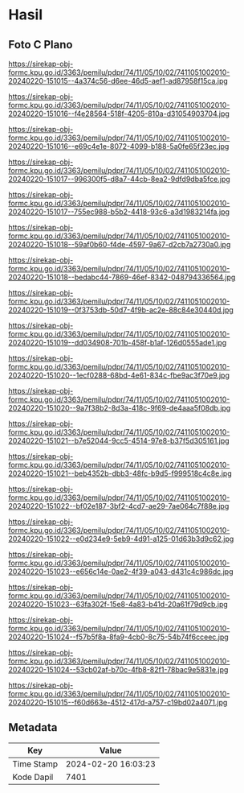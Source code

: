 # Hasil

## Foto C Plano

https://sirekap-obj-formc.kpu.go.id/3363/pemilu/pdpr/74/11/05/10/02/7411051002010-20240220-151015--4a374c56-d6ee-46d5-aef1-ad87958f15ca.jpg

https://sirekap-obj-formc.kpu.go.id/3363/pemilu/pdpr/74/11/05/10/02/7411051002010-20240220-151016--f4e28564-518f-4205-810a-d31054903704.jpg

https://sirekap-obj-formc.kpu.go.id/3363/pemilu/pdpr/74/11/05/10/02/7411051002010-20240220-151016--e69c4e1e-8072-4099-b188-5a0fe65f23ec.jpg

https://sirekap-obj-formc.kpu.go.id/3363/pemilu/pdpr/74/11/05/10/02/7411051002010-20240220-151017--996300f5-d8a7-44cb-8ea2-9dfd9dba5fce.jpg

https://sirekap-obj-formc.kpu.go.id/3363/pemilu/pdpr/74/11/05/10/02/7411051002010-20240220-151017--755ec988-b5b2-4418-93c6-a3d1983214fa.jpg

https://sirekap-obj-formc.kpu.go.id/3363/pemilu/pdpr/74/11/05/10/02/7411051002010-20240220-151018--59af0b60-f4de-4597-9a67-d2cb7a2730a0.jpg

https://sirekap-obj-formc.kpu.go.id/3363/pemilu/pdpr/74/11/05/10/02/7411051002010-20240220-151018--bedabc44-7869-46ef-8342-048794336564.jpg

https://sirekap-obj-formc.kpu.go.id/3363/pemilu/pdpr/74/11/05/10/02/7411051002010-20240220-151019--0f3753db-50d7-4f9b-ac2e-88c84e30440d.jpg

https://sirekap-obj-formc.kpu.go.id/3363/pemilu/pdpr/74/11/05/10/02/7411051002010-20240220-151019--dd034908-701b-458f-b1af-126d0555ade1.jpg

https://sirekap-obj-formc.kpu.go.id/3363/pemilu/pdpr/74/11/05/10/02/7411051002010-20240220-151020--1ecf0288-68bd-4e61-834c-fbe9ac3f70e9.jpg

https://sirekap-obj-formc.kpu.go.id/3363/pemilu/pdpr/74/11/05/10/02/7411051002010-20240220-151020--9a7f38b2-8d3a-418c-9f69-de4aaa5f08db.jpg

https://sirekap-obj-formc.kpu.go.id/3363/pemilu/pdpr/74/11/05/10/02/7411051002010-20240220-151021--b7e52044-9cc5-4514-97e8-b37f5d305161.jpg

https://sirekap-obj-formc.kpu.go.id/3363/pemilu/pdpr/74/11/05/10/02/7411051002010-20240220-151021--beb4352b-dbb3-48fc-b9d5-f999518c4c8e.jpg

https://sirekap-obj-formc.kpu.go.id/3363/pemilu/pdpr/74/11/05/10/02/7411051002010-20240220-151022--bf02e187-3bf2-4cd7-ae29-7ae064c7f88e.jpg

https://sirekap-obj-formc.kpu.go.id/3363/pemilu/pdpr/74/11/05/10/02/7411051002010-20240220-151022--e0d234e9-5eb9-4d91-a125-01d63b3d9c62.jpg

https://sirekap-obj-formc.kpu.go.id/3363/pemilu/pdpr/74/11/05/10/02/7411051002010-20240220-151023--e656c14e-0ae2-4f39-a043-d431c4c986dc.jpg

https://sirekap-obj-formc.kpu.go.id/3363/pemilu/pdpr/74/11/05/10/02/7411051002010-20240220-151023--63fa302f-15e8-4a83-b41d-20a61f79d9cb.jpg

https://sirekap-obj-formc.kpu.go.id/3363/pemilu/pdpr/74/11/05/10/02/7411051002010-20240220-151024--f57b5f8a-8fa9-4cb0-8c75-54b74f6cceec.jpg

https://sirekap-obj-formc.kpu.go.id/3363/pemilu/pdpr/74/11/05/10/02/7411051002010-20240220-151024--53cb02af-b70c-4fb8-82f1-78bac9e5831e.jpg

https://sirekap-obj-formc.kpu.go.id/3363/pemilu/pdpr/74/11/05/10/02/7411051002010-20240220-151015--f60d663e-4512-417d-a757-c19bd02a4071.jpg


## Metadata

| Key        | Value               |
| ---------- | ------------------- |
| Time Stamp | 2024-02-20 16:03:23 |
| Kode Dapil | 7401                |



